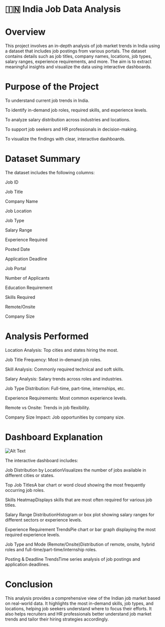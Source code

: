 # 🇮🇳 India Job Data Analysis

# Overview

This project involves an in-depth analysis of job market trends in India using a dataset that includes job postings from various portals. The dataset contains details such as job titles, company names, locations, job types, salary ranges, experience requirements, and more. The aim is to extract meaningful insights and visualize the data using interactive dashboards.

# Purpose of the Project

To understand current job trends in India.

To identify in-demand job roles, required skills, and experience levels.

To analyze salary distribution across industries and locations.

To support job seekers and HR professionals in decision-making.

To visualize the findings with clear, interactive dashboards.

# Dataset Summary

The dataset includes the following columns:

Job ID

Job Title

Company Name

Job Location

Job Type

Salary Range

Experience Required

Posted Date

Application Deadline

Job Portal

Number of Applicants

Education Requirement

Skills Required

Remote/Onsite

Company Size

# Analysis Performed

Location Analysis: Top cities and states hiring the most.

Job Title Frequency: Most in-demand job roles.

Skill Analysis: Commonly required technical and soft skills.

Salary Analysis: Salary trends across roles and industries.

Job Type Distribution: Full-time, part-time, internships, etc.

Experience Requirements: Most common experience levels.

Remote vs Onsite: Trends in job flexibility.

Company Size Impact: Job opportunities by company size.

# Dashboard Explanation

![Alt Text](relative/path/to/image.png)

The interactive dashboard includes:

Job Distribution by LocationVisualizes the number of jobs available in different cities or states.

Top Job TitlesA bar chart or word cloud showing the most frequently occurring job roles.

Skills HeatmapDisplays skills that are most often required for various job titles.

Salary Range DistributionHistogram or box plot showing salary ranges for different sectors or experience levels.

Experience Requirement TrendsPie chart or bar graph displaying the most required experience levels.

Job Type and Mode (Remote/Onsite)Distribution of remote, onsite, hybrid roles and full-time/part-time/internship roles.

Posting & Deadline TrendsTime series analysis of job postings and application deadlines.

# Conclusion

This analysis provides a comprehensive view of the Indian job market based on real-world data. It highlights the most in-demand skills, job types, and locations, helping job seekers understand where to focus their efforts. It also helps recruiters and HR professionals better understand job market trends and tailor their hiring strategies accordingly.


